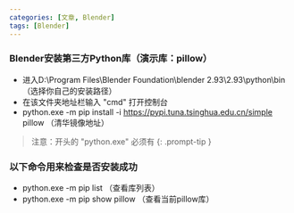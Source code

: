 ```yaml
---
categories: [文章, Blender]
tags: [Blender]
---
```

### Blender安装第三方Python库（演示库：pillow）

* 进入D:\Program Files\Blender Foundation\blender 2.93\2.93\python\bin（选择你自己的安装路径）
* 在该文件夹地址栏输入 "cmd" 打开控制台
* python.exe -m pip install -i https://pypi.tuna.tsinghua.edu.cn/simple pillow  （清华镜像地址）

> 注意：开头的 "python.exe" 必须有
{: .prompt-tip }

### 以下命令用来检查是否安装成功

* python.exe -m pip list （查看库列表）
* python.exe -m pip show pillow （查看当前pillow库）
